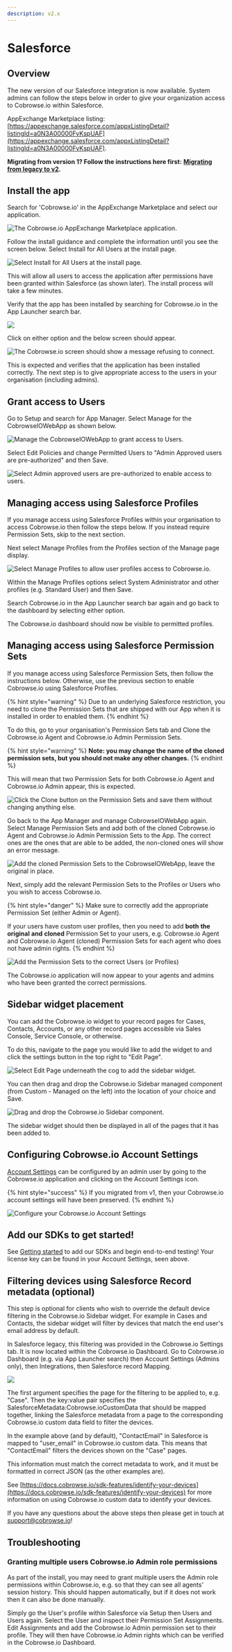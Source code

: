```yaml
---
description: v2.x
---
```


# Salesforce

## Overview

The new version of our Salesforce integration is now available. System admins can follow the steps below in order to give your organization access to Cobrowse.io within Salesforce.

AppExchange Marketplace listing: [https://appexchange.salesforce.com/appxListingDetail?listingId=a0N3A00000FvKspUAF](https://appexchange.salesforce.com/appxListingDetail?listingId=a0N3A00000FvKspUAF).

**Migrating from version 1? Follow the instructions here first:** [**Migrating from legacy to v2**](migrating-from-legacy-to-v2.md)**.**

## Install the app

Search for 'Cobrowse.io' in the AppExchange Marketplace and select our application.&#x20;

![The Cobrowse.io AppExchange Marketplace application.](../../../.gitbook/assets/screenshot-2021-09-20-at-15.19.06.png)

Follow the install guidance and complete the information until you see the screen below. Select Install for All Users at the install page.

![Select Install for All Users at the install page.](../../../.gitbook/assets/screenshot-2021-09-20-at-15.22.51.png)

This will allow all users to access the application after permissions have been granted within Salesforce (as shown later). The install process will take a few minutes.

Verify that the app has been installed by searching for Cobrowse.io in the App Launcher search bar.

![](../../../.gitbook/assets/screenshot-2021-09-20-at-15.25.37.png)

Click on either option and the below screen should appear.

![The Cobrowse.io screen should show a message refusing to connect.](../../../.gitbook/assets/screenshot-2021-09-01-at-22.38.50.png)

This is expected and verifies that the application has been installed correctly. The next step is to give appropriate access to the users in your organisation (including admins).

## Grant access to Users

Go to Setup and search for App Manager. Select Manage for the CobrowseIOWebApp as shown below.

![Manage the CobrowseIOWebApp to grant access to Users.](../../../.gitbook/assets/screenshot-2021-09-20-at-15.32.03.png)

Select Edit Policies and change Permitted Users to "Admin Approved users are pre-authorized" and then Save.

![Select Admin approved users are pre-authorized to enable access to users.](../../../.gitbook/assets/screenshot-2021-09-20-at-15.34.17.png)

## Managing access using Salesforce Profiles&#x20;

If you manage access using Salesforce Profiles within your organisation to access Cobrowse.io then follow the steps below. If you instead require Permission Sets, skip to the next section.

Next select Manage Profiles from the Profiles section of the Manage page display.&#x20;

![Select Manage Profiles to allow user profiles access to Cobrowse.io. ](../../../.gitbook/assets/screenshot-2021-09-20-at-15.36.40.png)

Within the Manage Profiles options select System Administrator and other profiles (e.g. Standard User) and then Save.&#x20;

Search Cobrowse.io in the App Launcher search bar again and go back to the dashboard by selecting either option.

The Cobrowse.io dashboard should now be visible to permitted profiles.&#x20;

## Managing access using Salesforce Permission Sets

If you manage access using Salesforce Permission Sets, then follow the instructions below. Otherwise, use the previous section to enable Cobrowse.io using Salesforce Profiles. &#x20;

{% hint style="warning" %}
Due to an underlying Salesforce restriction, you need to clone the Permission Sets that are shipped with our App when it is installed in order to enabled them.&#x20;
{% endhint %}

To do this, go to your organisation's Permission Sets tab and Clone the Cobrowse.io Agent and Cobrowse.io Admin Permission Sets.

{% hint style="warning" %}
**Note: you may change the name of the cloned permission sets, but you should not make any other changes.**
{% endhint %}

This will mean that two Permission Sets for both Cobrowse.io Agent and Cobrowse.io Admin appear, this is expected.&#x20;

![Click the Clone button on the Permission Sets and save them without changing anything else.](../../../.gitbook/assets/screenshot-2021-09-14-at-16.42.46.png)

Go back to the App Manager and manage CobrowseIOWebApp again. Select Manage Permission Sets and add both of the cloned Cobrowse.io Agent and Cobrowse.io Admin Permission Sets to the App. The correct ones are the ones that are able to be added, the non-cloned ones will show an error message.&#x20;

![Add the cloned Permission Sets to the CobrowseIOWebApp, leave the original in place.](../../../.gitbook/assets/screenshot-2021-09-14-at-16.44.57.png)

Next, simply add the relevant Permission Sets to the Profiles or Users who you wish to access Cobrowse.io.

{% hint style="danger" %}
Make sure to correctly add the appropriate Permission Set (either Admin or Agent).

If your users have custom user profiles, then you need to add **both** **the** **original** **and** **cloned** Permission Set to your users, e.g. Cobrowse.io Agent and Cobrowse.io Agent (cloned) Permission Sets for each agent who does not have admin rights.
{% endhint %}

![Add the Permission Sets to the correct Users (or Profiles)](../../../.gitbook/assets/screenshot-2021-09-14-at-16.46.41.png)

The Cobrowse.io application will now appear to your agents and admins who have been granted the correct permissions.

## Sidebar widget placement

You can add the Cobrowse.io widget to your record pages for Cases, Contacts, Accounts, or any other record pages accessible via Sales Console, Service Console, or otherwise.

To do this, navigate to the page you would like to add the widget to and click the settings button in the top right to "Edit Page".

![Select Edit Page underneath the cog to add the sidebar widget.](../../../.gitbook/assets/screenshot-2021-09-20-at-15.41.34.png)

You can then drag and drop the Cobrowse.io Sidebar managed component (from Custom - Managed on the left) into the location of your choice and Save.

![Drag and drop the Cobrowse.io Sidebar component.](../../../.gitbook/assets/screenshot-2021-09-20-at-16.28.20.png)

The sidebar widget should then be displayed in all of the pages that it has been added to.

## Configuring Cobrowse.io Account Settings

[Account Settings](../../../sdk-features/account-configuration.md) can be configured by an admin user by going to the Cobrowse.io application and clicking on the Account Settings icon.

{% hint style="success" %}
If you migrated from v1, then your Cobrowse.io account settings will have been preserved.
{% endhint %}

![Configure your Cobrowse.io Account Settings](../../../.gitbook/assets/screenshot-2021-09-20-at-11.34.44.png)

## Add our SDKs to get started!

See [Getting started](../../../) to add our SDKs and begin end-to-end testing! Your license key can be found in your Account Settings, seen above.

## Filtering devices using Salesforce Record metadata (optional)

This step is optional for clients who wish to override the default device filtering in the Cobrowse.io Sidebar widget. For example in Cases and Contacts, the sidebar widget will filter by devices that match the end user's email address by default.

In Salesforce legacy, this filtering was provided in the Cobrowse.io Settings tab. It is now located within the Cobrowse.io Dashboard. Go to Cobrowse.io Dashboard (e.g. via App Launcher search) then Account Settings (Admins only), then Integrations, then Salesforce record Mapping.&#x20;

![](../../../.gitbook/assets/screenshot-2021-09-20-at-16.31.34.png)

The first argument specifies the page for the filtering to be applied to, e.g. "Case". Then the key:value pair specifies the SalesforceMetadata:Cobrowse.ioCustomData that should be mapped together, linking the Salesforce metadata from a page to the corresponding Cobrowse.io custom data field to filter the devices.

In the example above (and by default), "ContactEmail" in Salesforce is mapped to "user\_email" in Cobrowse.io custom data. This means that "ContactEmail" filters the devices shown on the "Case" pages.

This information must match the correct metadata to work, and it must be formatted in correct JSON (as the other examples are).

See [https://docs.cobrowse.io/sdk-features/identify-your-devices](https://docs.cobrowse.io/sdk-features/identify-your-devices) for more information on using Cobrowse.io custom data to identify your devices.

If you have any questions about the above steps then please get in touch at [support@cobrowse.io](mailto:support@cobrowse.io)!

## Troubleshooting

### Granting multiple users Cobrowse.io Admin role permissions

As part of the install, you may need to grant multiple users the Admin role permissions within Cobrowse.io, e.g. so that they can see all agents' session history. This should happen automatically, but if it does not work then it can also be done manually.

Simply go the User's profile within Salesforce via Setup then Users and Users again. Select the User and inspect their Permission Set Assignments. Edit Assignments and add the Cobrowse.io Admin permission set to their profile. They will then have Cobrowse.io Admin rights which can be verified in the Cobrowse.io Dashboard.
